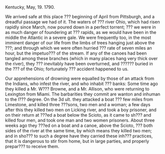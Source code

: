   Kentucky, May, 19. 1790.  We arrived safe at this place ??? beginning of April from Pittsburgh, and a dreadful passage we had of it. The waters of ??? river Ohio, which had risen rapidly since March, now poured down in a perfect torrent; ??? we were in as much danger of foundering at ??? rapids, as we would have been in the middle the Atlantic in a severe gale. We were frequently too, in the most imminent danger of our life from the limbs of trees hanging just above the ???; and through which we were often hurried ??? rate of seven miles an hour, but the impetuo??? of the stream. If any of the canoes had been tangled among these branches (which in many places hang very thick over the river), they ??? inevitably have been overturned, and ?????? buried in the ??? of the Ohio; fortunately ??? accident happened to us.  Our apprehensions of drowning were equalled by those of an attack from the Indians, who infest the river, and who inhabit ??? banks: Some time ago they killed a Mr. W??? Browne, and a Mr. Allison, who were returning to Lexington from Miami. The barbarities they commit are wanton and inhuman to the l??? degree. On the 3d ult. they attacked a boat ??? few miles from Limestone, and killed three ???sons, two men and a woman; a few days after this they killed two men on Licking river, and took a boy prisoner, and on their return at ???ed a boat below the Scioto, as it came to sh??? and killed four men, and took one man and two women prisoners. About three weeks ago they ???ed on a boat and a canoe, above the Scioto, ??? both sides of the river at the same time, by which means they killed two men; and in sho??? to such a degree have they carried these inh??? practices, that it is dangerous to stir from home, but in large parties, and properly prepar??? to receive them.